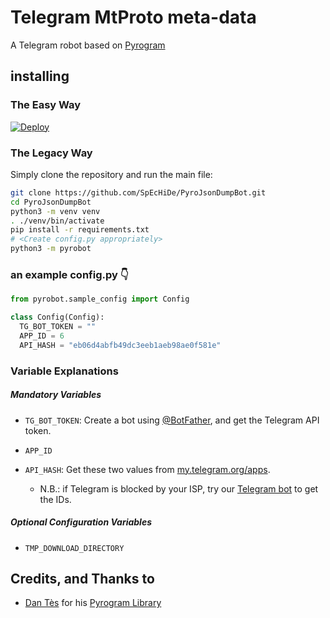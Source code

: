 # Telegram MtProto meta-data

A Telegram robot based on [Pyrogram](https://github.com/pyrogram/pyrogram)

## installing

### The Easy Way

[![Deploy](https://www.herokucdn.com/deploy/button.svg)](https://heroku.com/deploy)

### The Legacy Way
Simply clone the repository and run the main file:

```sh
git clone https://github.com/SpEcHiDe/PyroJsonDumpBot.git
cd PyroJsonDumpBot
python3 -m venv venv
. ./venv/bin/activate
pip install -r requirements.txt
# <Create config.py appropriately>
python3 -m pyrobot
```

### an example config.py 👇
```py
from pyrobot.sample_config import Config

class Config(Config):
  TG_BOT_TOKEN = ""
  APP_ID = 6
  API_HASH = "eb06d4abfb49dc3eeb1aeb98ae0f581e"
```

### Variable Explanations

##### Mandatory Variables

* `TG_BOT_TOKEN`: Create a bot using [@BotFather](https://telegram.dog/BotFather), and get the Telegram API token.

* `APP_ID`
* `API_HASH`: Get these two values from [my.telegram.org/apps](https://my.telegram.org/apps).
  * N.B.: if Telegram is blocked by your ISP, try our [Telegram bot](https://telegram.dog/UseTGXBot) to get the IDs.


##### Optional Configuration Variables

* `TMP_DOWNLOAD_DIRECTORY`

## Credits, and Thanks to

* [Dan Tès](https://telegram.dog/haskell) for his [Pyrogram Library](https://github.com/pyrogram/pyrogram)
